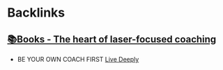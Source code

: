 
# Backlinks
## [📚Books - The heart of laser-focused coaching](<📚Books - The heart of laser-focused coaching.md>)
- BE YOUR OWN COACH FIRST [Live Deeply](<Live Deeply.md>)

